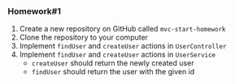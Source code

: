 ### Homework#1

1. Create a new repository on GitHub called `mvc-start-homework`
2. Clone the repository to your computer
3. Implement `findUser` and `createUser` actions in `UserController`
4. Implement `findUser` and `createUser` actions in `UserService`
   - `createUser` should return the newly created user
   - `findUser` should return the user with the given id
